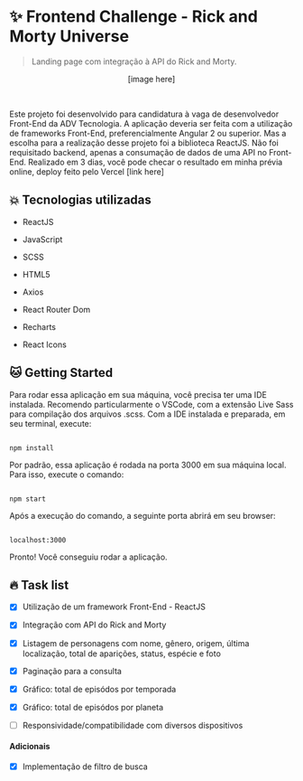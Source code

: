 # :sparkles: Frontend Challenge - Rick and Morty Universe

> Landing page com integração à API do Rick and Morty.

<div  align="center">

[image here]

</div>

<br>

Este projeto foi desenvolvido para candidatura à vaga de desenvolvedor Front-End da ADV Tecnologia. A aplicação deveria ser feita com a utilização de frameworks Front-End, preferencialmente Angular 2 ou superior. Mas a escolha para a realização desse projeto foi a biblioteca ReactJS. Não foi requisitado backend, apenas a consumação de dados de uma API no Front-End. Realizado em 3 dias, você pode checar o resultado em minha prévia online, deploy feito pelo Vercel [link here]

## :boom: Tecnologias utilizadas

- ReactJS

- JavaScript

- SCSS

- HTML5

- Axios

- React Router Dom

- Recharts

- React Icons

## :cat: Getting Started

Para rodar essa aplicação em sua máquina, você precisa ter uma IDE instalada. Recomendo particularmente o VSCode, com a extensão Live Sass para compilação dos arquivos .scss. Com a IDE instalada e preparada, em seu terminal, execute:

```shell

npm install

```

Por padrão, essa aplicação é rodada na porta 3000 em sua máquina local. Para isso, execute o comando:

```shell

npm start

```

Após a execução do comando, a seguinte porta abrirá em seu browser:

```shell

localhost:3000

```

Pronto! Você conseguiu rodar a aplicação.

## :fire: Task list

- [x] Utilização de um framework Front-End - ReactJS

- [x] Integração com API do Rick and Morty

- [x] Listagem de personagens com nome, gênero, origem, última localização, total de aparições, status, espécie e foto

- [x] Paginação para a consulta

- [x] Gráfico: total de episódos por temporada

- [x] Gráfico: total de episódos por planeta

- [ ] Responsividade/compatibilidade com diversos dispositivos

#### Adicionais

- [x] Implementação de filtro de busca
